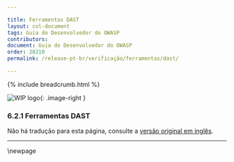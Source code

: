 ```yaml
---

title: Ferramentas DAST
layout: col-document
tags: Guia do Desenvolvedor do OWASP
contributors: 
document: Guia do Desenvolvedor do OWASP
order: 28210
permalink: /release-pt-br/verificação/ferramentas/dast/

---
```


{% include breadcrumb.html %}

<style type="text/css">
.image-right {
  height: 180px;
  display: block;
  margin-left: auto;
  margin-right: auto;
  float: right;
}
</style>

![WIP logo](../../../assets/images/dg_wip.png "Trabalho em andamento"){: .image-right }

### 6.2.1 Ferramentas DAST

Não há tradução para esta página, consulte a [versão original em inglês][release080201].

----

[release080201]: https://github.com/OWASP/www-project-developer-guide/blob/main/draft/08-verification/02-tools/01-dast.md

\newpage
